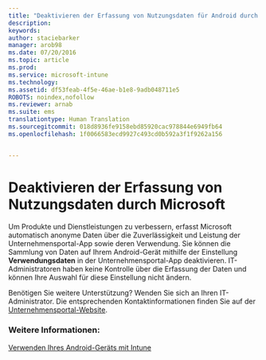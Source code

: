 ```yaml
---
title: "Deaktivieren der Erfassung von Nutzungsdaten für Android durch Microsoft | Microsoft Intune"
description: 
keywords: 
author: staciebarker
manager: arob98
ms.date: 07/20/2016
ms.topic: article
ms.prod: 
ms.service: microsoft-intune
ms.technology: 
ms.assetid: df53feab-4f5e-46ae-b1e8-9adb048711e5
ROBOTS: noindex,nofollow
ms.reviewer: arnab
ms.suite: ems
translationtype: Human Translation
ms.sourcegitcommit: 018d8936fe9158ebd85920cac978844e6949fb64
ms.openlocfilehash: 1f0066583ecd9927c493cd0b592a3f1f9262a156


---
```



# Deaktivieren der Erfassung von Nutzungsdaten durch Microsoft
Um Produkte und Dienstleistungen zu verbessern, erfasst Microsoft automatisch anonyme Daten über die Zuverlässigkeit und Leistung der Unternehmensportal-App sowie deren Verwendung. Sie können die Sammlung von Daten auf Ihrem Android-Gerät mithilfe der Einstellung **Verwendungsdaten** in der Unternehmensportal-App deaktivieren. IT-Administratoren haben keine Kontrolle über die Erfassung der Daten und können Ihre Auswahl für diese Einstellung nicht ändern.

Benötigen Sie weitere Unterstützung? Wenden Sie sich an Ihren IT-Administrator. Die entsprechenden Kontaktinformationen finden Sie auf der [Unternehmensportal-Website](http://portal.manage.microsoft.com).

### Weitere Informationen:
[Verwenden Ihres Android-Geräts mit Intune](using-your-android-device-with-intune.md)


<!--HONumber=Jul16_HO3-->


